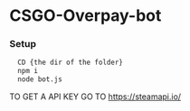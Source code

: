 # CSGO-Overpay-bot

### Setup

```BASH
  CD {the dir of the folder}
  npm i
  node bot.js
```

TO GET A API KEY GO TO https://steamapi.io/
